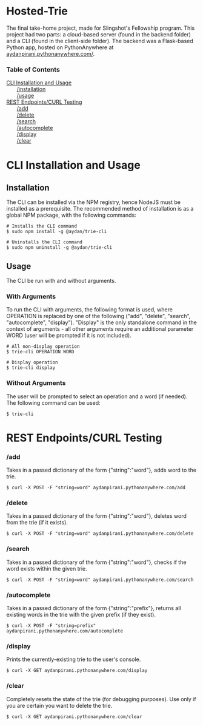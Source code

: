 # Hosted-Trie
The final take-home project, made for Slingshot's Fellowship program. This project had two parts: a cloud-based server (found in the backend folder) and a CLI (found in the client-side folder). The backend was a Flask-based Python app, hosted on PythonAnywhere at [aydanpirani.pythonanywhere.com/](aydanpirani.pythonanywhere.com). 

### Table of Contents
[CLI Installation and Usage](#cli-installation-and-usage)  
&nbsp;&nbsp;&nbsp;&nbsp;&nbsp;&nbsp; [/installation](#installation)  
&nbsp;&nbsp;&nbsp;&nbsp;&nbsp;&nbsp; [/usage](#usage)  
[REST Endpoints/CURL Testing](#rest-endpointscurl-testing)  
&nbsp;&nbsp;&nbsp;&nbsp;&nbsp;&nbsp; [/add](#add)  
&nbsp;&nbsp;&nbsp;&nbsp;&nbsp;&nbsp; [/delete](#delete)  
&nbsp;&nbsp;&nbsp;&nbsp;&nbsp;&nbsp; [/search](#search)  
&nbsp;&nbsp;&nbsp;&nbsp;&nbsp;&nbsp; [/autocomplete](#autocomplete)  
&nbsp;&nbsp;&nbsp;&nbsp;&nbsp;&nbsp; [/display](#display)  
&nbsp;&nbsp;&nbsp;&nbsp;&nbsp;&nbsp; [/clear](#clear)

# CLI Installation and Usage
## Installation  
The CLI can be installed via the NPM registry, hence NodeJS must be installed as a prerequisite. The recommended method of installation is as a global NPM package, with the following commands:
```
# Installs the CLI command
$ sudo npm install -g @aydan/trie-cli

# Uninstalls the CLI command
$ sudo npm uninstall -g @aydan/trie-cli
```

## Usage  
The CLI be run with and without arguments.

### With Arguments
To run the CLI with arguments, the following format is used, where OPERATION is replaced by one of the following ("add", "delete", "search", "autocomplete", "display"). "Display" is the only standalone command in the context of arguments - all other arguments require an additional parameter WORD (user will be prompted if it is not included).
```
# All non-display operation
$ trie-cli OPERATION WORD

# Display operation
$ trie-cli display
```

### Without Arguments
The user will be prompted to select an operation and a word (if needed). The following command can be used:
```
$ trie-cli
```

# REST Endpoints/CURL Testing
### /add
Takes in a passed dictionary of the form {"string":"word"}, adds word to the trie.
```
$ curl -X POST -F "string=word" aydanpirani.pythonanywhere.com/add
```
### /delete
Takes in a passed dictionary of the form {"string":"word"}, deletes word from the trie (if it exists).
```
$ curl -X POST -F "string=word" aydanpirani.pythonanywhere.com/delete
```
### /search
Takes in a passed dictionary of the form {"string":"word"}, checks if the word exists within the given trie.
```
$ curl -X POST -F "string=word" aydanpirani.pythonanywhere.com/search
```
### /autocomplete
Takes in a passed dictionary of the form {"string":"prefix"}, returns all existing words in the trie with the given prefix (if they exist).
```
$ curl -X POST -F "string=prefix" aydanpirani.pythonanywhere.com/autocomplete
```
### /display
Prints the currently-existing trie to the user's console.
```
$ curl -X GET aydanpirani.pythonanywhere.com/display
```
### /clear
Completely resets the state of the trie (for debugging purposes). Use only if you are certain you want to delete the trie.
```
$ curl -X GET aydanpirani.pythonanywhere.com/clear
```
